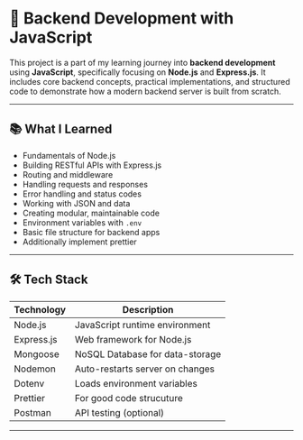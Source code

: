 # 🚀 Backend Development with JavaScript

This project is a part of my learning journey into **backend development** using **JavaScript**, specifically focusing on **Node.js** and **Express.js**. It includes core backend concepts, practical implementations, and structured code to demonstrate how a modern backend server is built from scratch.

---

## 📚 What I Learned

- Fundamentals of Node.js
- Building RESTful APIs with Express.js
- Routing and middleware
- Handling requests and responses
- Error handling and status codes
- Working with JSON and data
- Creating modular, maintainable code
- Environment variables with `.env`
- Basic file structure for backend apps
- Additionally implement prettier 

---

## 🛠 Tech Stack

| Technology   | Description                     |
|--------------|---------------------------------|
| Node.js      | JavaScript runtime environment  |
| Express.js   | Web framework for Node.js       |
| Mongoose     | NoSQL Database for data-storage |
| Nodemon      | Auto-restarts server on changes |
| Dotenv       | Loads environment variables     |
| Prettier     | For good code strucuture        | 
| Postman      | API testing (optional)          |

---


